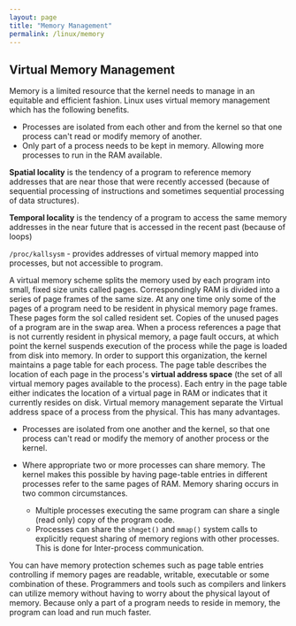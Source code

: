 ```yaml
---
layout: page
title: "Memory Management"
permalink: /linux/memory
---
```


## Virtual Memory Management

Memory is a limited resource that the kernel needs to manage in an equitable and efficient fashion. Linux uses virtual memory management which has the following benefits.

* Processes are isolated from each other and from the kernel so that one process can't read or modify memory of another.  
* Only part of a process needs to be kept in memory.  Allowing more processes to run in the RAM available.

**Spatial locality** is the tendency of a program to reference memory addresses that are near those that were recently accessed (because of sequential processing of instructions and sometimes sequential processing of data structures).

**Temporal locality** is the tendency of a program to access the same memory addresses in the near future that is accessed in the recent past (because of loops)

`/proc/kallsysm` - provides addresses of virtual memory mapped into processes, but not accessible to program.

A virtual memory scheme splits the memory used by each program into small, fixed size units called pages.  Correspondingly RAM is divided into a series of page frames of the same size. At any one time only some of the pages of a program need to be resident in physical memory page frames. These pages form the sol called resident set. Copies of the unused pages of a program are in the swap area. When a process references a page that is not currently resident in physical memory, a page fault occurs, at which point the kernel suspends execution of the process while the page is loaded from disk into memory. In order to support this organization, the kernel maintains a page table for each process. The page table describes the location of each page in the process's **virtual address space** (the set of all virtual memory pages available to the process). Each entry in the page table either indicates the location of a virtual page in RAM or indicates that it currently resides on disk. Virtual memory management separate the Virtual address space of a process from the physical. This has many advantages.

* Processes are isolated from one another and the kernel, so that one process can't read or modify the memory of another process or the kernel.  

* Where appropriate two or more processes can share memory.  The kernel makes this possible by having page-table entries in different processes refer to the same pages of RAM. Memory sharing occurs in two common circumstances.

  * Multiple processes executing the same program can share a single (read only) copy of the program code.
  * Processes can share the `shmget()` and `mmap()` system calls to explicitly request sharing of memory regions with other processes.  This is done for Inter-process communication.

You can have memory protection schemes such as page table entries controlling if memory pages are readable, writable, executable or some combination of these. Programmers and tools such as compilers and linkers can utilize memory without having to worry about the physical layout of memory. Because only a part of a program needs to reside in memory, the program can load and run much faster.
